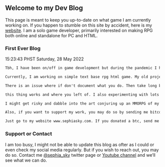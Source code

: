 ## Welcome to my Dev Blog

This page is meant to keep you up-to-date on what game I am currently working on. If you happen to stumble on this site by accident, here is my [website](http://www.sephiasky.com/). I am a solo game developer, primarily interested on making RPG both online and standalone for PC and HTML.

### First Ever Blog

15:23:43 PHST Saturday, 28 May 2022

```markdown
Tbh, I have been on/off in game development but during the pandemic I have the time to start making games again.

Currently, I am working on simple text base rpg html game. My old projects were buried somewhere, gone. 

There is an issue where if don't document what you do. Then take long break. When you get back, you forgot how

this thing works and where you left of. I also experimenting with lots of gaming framework available. 

I might get risky and dabble into the art conjuring up an MMORPG of my own but who knows.

Also, if you want to support my work, you may do so by sending me bitcoin. 

Just go to my website www.sephiasky.com. If you donated a btc, send me a tweet to let me know.
```

### Support or Contact

I am too busy, I might not be able to update this blog as ofter as I could or even check my social media regularly. But if you wish to reach out, you may do so. Contact me [@sephia_sky](https://twitter.com/sephia_sky) twitter page or [Youtube channel](https://www.youtube.com/c/SephiaSkiesChannel/) and we’ll see what we can do.
